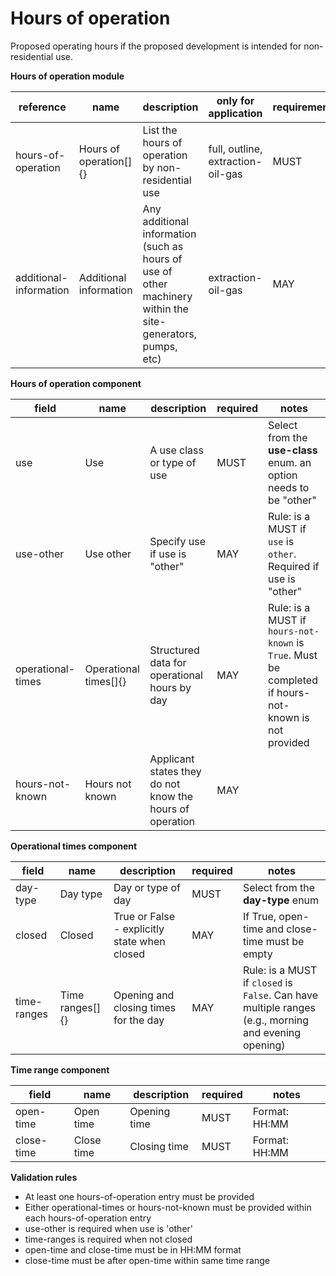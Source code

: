 # Hours of operation

Proposed operating hours if the proposed development is intended for non-residential use.

**Hours of operation module**

| reference | name | description | only for application | requirement | notes |
| --- | --- | --- | --- | --- | --- |
| hours-of-operation | Hours of operation[]{} | List the hours of operation by non-residential use | full, outline, extraction-oil-gas | MUST |  |
| additional-information | Additional information | Any additional information (such as hours of use of other machinery within the site-generators, pumps, etc) | extraction-oil-gas | MAY |  |


**Hours of operation component**

field | name | description | required | notes
-- | -- | -- | -- | --
use | Use | A use class or type of use | MUST | Select from the **use-class** enum. an option needs to be "other"
use-other | Use other | Specify use if use is "other" | MAY | Rule: is a MUST if `use` is `other`. Required if use is "other"
operational-times | Operational times[]{} | Structured data for operational hours by day | MAY | Rule: is a MUST if `hours-not-known` is `True`. Must be completed if hours-not-known is not provided
hours-not-known | Hours not known | Applicant states they do not know the hours of operation | MAY | 


**Operational times component**

field | name | description | required | notes
-- | -- | -- | -- | --
day-type | Day type | Day or type of day | MUST | Select from the **day-type** enum
closed | Closed | True or False - explicitly state when closed | MAY | If True, open-time and close-time must be empty
time-ranges | Time ranges[]{} | Opening and closing times for the day | MAY | Rule: is a MUST if `closed` is `False`. Can have multiple ranges (e.g., morning and evening opening)


**Time range component**

field | name | description | required | notes
-- | -- | -- | -- | --
open-time | Open time | Opening time | MUST | Format: HH:MM
close-time | Close time | Closing time | MUST | Format: HH:MM

**Validation rules**

- At least one hours-of-operation entry must be provided
- Either operational-times or hours-not-known must be provided within each hours-of-operation entry
- use-other is required when use is 'other'
- time-ranges is required when not closed
- open-time and close-time must be in HH:MM format
- close-time must be after open-time within same time range
